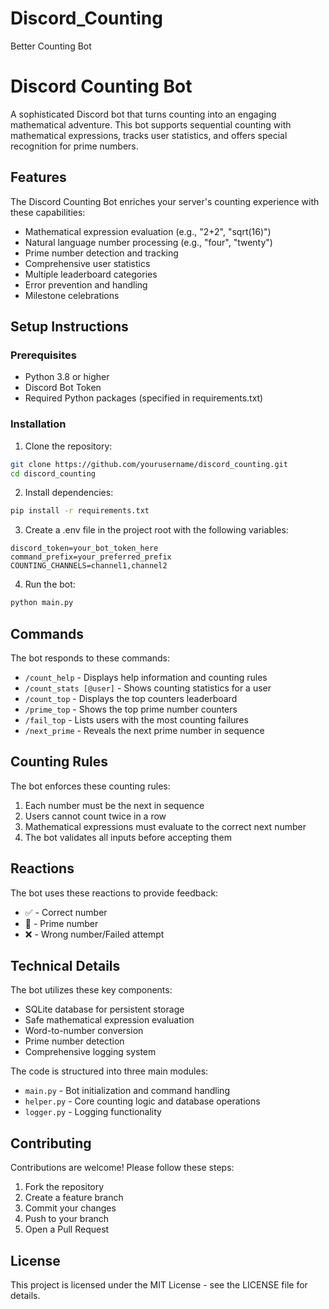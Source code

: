 # Discord_Counting
Better Counting Bot
 # Discord Counting Bot

A sophisticated Discord bot that turns counting into an engaging mathematical adventure. This bot supports sequential counting with mathematical expressions, tracks user statistics, and offers special recognition for prime numbers.

## Features

The Discord Counting Bot enriches your server's counting experience with these capabilities:

- Mathematical expression evaluation (e.g., "2+2", "sqrt(16)")
- Natural language number processing (e.g., "four", "twenty")
- Prime number detection and tracking
- Comprehensive user statistics
- Multiple leaderboard categories
- Error prevention and handling
- Milestone celebrations

## Setup Instructions

### Prerequisites
- Python 3.8 or higher
- Discord Bot Token
- Required Python packages (specified in requirements.txt)

### Installation

1. Clone the repository:
```bash
git clone https://github.com/yourusername/discord_counting.git
cd discord_counting
```

2. Install dependencies:
```bash
pip install -r requirements.txt
```

3. Create a .env file in the project root with the following variables:
```
discord_token=your_bot_token_here
command_prefix=your_preferred_prefix
COUNTING_CHANNELS=channel1,channel2
```

4. Run the bot:
```bash
python main.py
```

## Commands

The bot responds to these commands:

- `/count_help` - Displays help information and counting rules
- `/count_stats [@user]` - Shows counting statistics for a user
- `/count_top` - Displays the top counters leaderboard
- `/prime_top` - Shows the top prime number counters
- `/fail_top` - Lists users with the most counting failures
- `/next_prime` - Reveals the next prime number in sequence

## Counting Rules

The bot enforces these counting rules:

1. Each number must be the next in sequence
2. Users cannot count twice in a row
3. Mathematical expressions must evaluate to the correct next number
4. The bot validates all inputs before accepting them

## Reactions

The bot uses these reactions to provide feedback:

- ✅ - Correct number
- 🔢 - Prime number
- ❌ - Wrong number/Failed attempt

## Technical Details

The bot utilizes these key components:

- SQLite database for persistent storage
- Safe mathematical expression evaluation
- Word-to-number conversion
- Prime number detection
- Comprehensive logging system

The code is structured into three main modules:

- `main.py` - Bot initialization and command handling
- `helper.py` - Core counting logic and database operations
- `logger.py` - Logging functionality

## Contributing

Contributions are welcome! Please follow these steps:

1. Fork the repository
2. Create a feature branch
3. Commit your changes
4. Push to your branch
5. Open a Pull Request

## License

This project is licensed under the MIT License - see the LICENSE file for details.